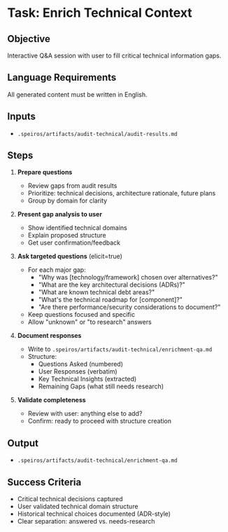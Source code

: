 # Task: Enrich Technical Context

## Objective

Interactive Q&A session with user to fill critical technical information gaps.

## Language Requirements

All generated content must be written in English.

## Inputs

- `.speiros/artifacts/audit-technical/audit-results.md`

## Steps

1. **Prepare questions**
   - Review gaps from audit results
   - Prioritize: technical decisions, architecture rationale, future plans
   - Group by domain for clarity

2. **Present gap analysis to user**
   - Show identified technical domains
   - Explain proposed structure
   - Get user confirmation/feedback

3. **Ask targeted questions** (elicit=true)
   - For each major gap:
     - "Why was [technology/framework] chosen over alternatives?"
     - "What are the key architectural decisions (ADRs)?"
     - "What are known technical debt areas?"
     - "What's the technical roadmap for [component]?"
     - "Are there performance/security considerations to document?"
   - Keep questions focused and specific
   - Allow "unknown" or "to research" answers

4. **Document responses**
   - Write to `.speiros/artifacts/audit-technical/enrichment-qa.md`
   - Structure:
     - Questions Asked (numbered)
     - User Responses (verbatim)
     - Key Technical Insights (extracted)
     - Remaining Gaps (what still needs research)

5. **Validate completeness**
   - Review with user: anything else to add?
   - Confirm: ready to proceed with structure creation

## Output

- `.speiros/artifacts/audit-technical/enrichment-qa.md`

## Success Criteria

- Critical technical decisions captured
- User validated technical domain structure
- Historical technical choices documented (ADR-style)
- Clear separation: answered vs. needs-research
